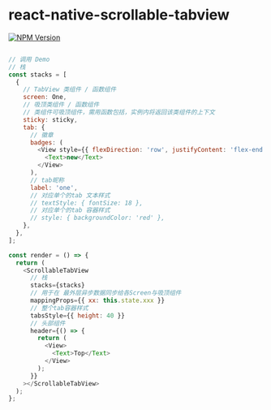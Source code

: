 # react-native-scrollable-tabview

[![NPM Version](http://img.shields.io/npm/v/@itenl/react-native-scrollable-tabview.svg?style=flat)](https://www.npmjs.com/package/@itenl/react-native-scrollable-tabview)


```javascript

// 调用 Demo
// 栈
const stacks = [
  {
    // TabView 类组件 / 函数组件
    screen: One,
    // 吸顶类组件 / 函数组件
    // 类组件可吸顶组件，需用函数包括，实例内将返回该类组件的上下文
    sticky: sticky,
    tab: {
      // 徽章
      badges: (
        <View style={{ flexDirection: 'row', justifyContent: 'flex-end' }}>
          <Text>new</Text>
        </View>
      ),
      // tab昵称
      label: 'one',
      // 对应单个的tab 文本样式
      // textStyle: { fontSize: 18 },
      // 对应单个的tab 容器样式
      // style: { backgroundColor: 'red' },
    },
  },
];

const render = () => {
  return (
    <ScrollableTabView
      // 栈
      stacks={stacks}
      // 用于在 最外层异步数据同步给各Screen与吸顶组件
      mappingProps={{ xx: this.state.xxx }}
      // 整个tab容器样式
      tabsStyle={{ height: 40 }}
      // 头部组件
      header={() => {
        return (
          <View>
            <Text>Top</Text>
          </View>
        );
      }}
    ></ScrollableTabView>
  );
};


```
